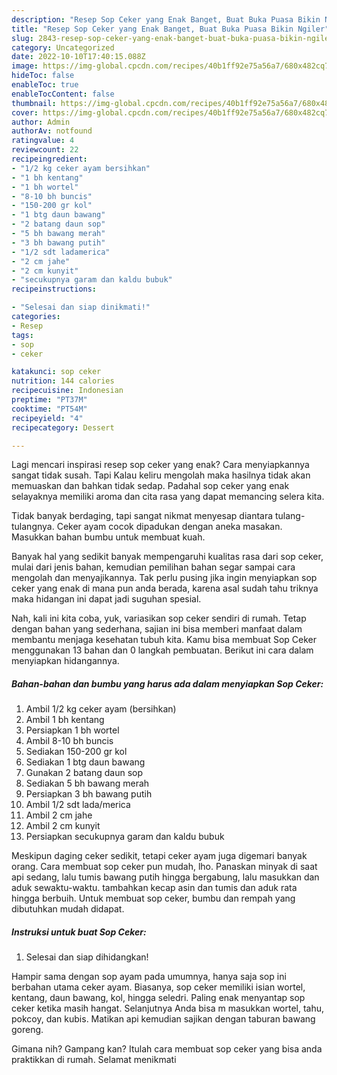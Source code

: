 ```yaml
---
description: "Resep Sop Ceker yang Enak Banget, Buat Buka Puasa Bikin Ngiler"
title: "Resep Sop Ceker yang Enak Banget, Buat Buka Puasa Bikin Ngiler"
slug: 2843-resep-sop-ceker-yang-enak-banget-buat-buka-puasa-bikin-ngiler
category: Uncategorized
date: 2022-10-10T17:40:15.088Z
image: https://img-global.cpcdn.com/recipes/40b1ff92e75a56a7/680x482cq70/sop-ceker-foto-resep-utama.jpg
hideToc: false
enableToc: true
enableTocContent: false
thumbnail: https://img-global.cpcdn.com/recipes/40b1ff92e75a56a7/680x482cq70/sop-ceker-foto-resep-utama.jpg
cover: https://img-global.cpcdn.com/recipes/40b1ff92e75a56a7/680x482cq70/sop-ceker-foto-resep-utama.jpg
author: Admin
authorAv: notfound
ratingvalue: 4
reviewcount: 22
recipeingredient:
- "1/2 kg ceker ayam bersihkan"
- "1 bh kentang"
- "1 bh wortel"
- "8-10 bh buncis"
- "150-200 gr kol"
- "1 btg daun bawang"
- "2 batang daun sop"
- "5 bh bawang merah"
- "3 bh bawang putih"
- "1/2 sdt ladamerica"
- "2 cm jahe"
- "2 cm kunyit"
- "secukupnya garam dan kaldu bubuk"
recipeinstructions:

- "Selesai dan siap dinikmati!"
categories:
- Resep
tags:
- sop
- ceker

katakunci: sop ceker 
nutrition: 144 calories
recipecuisine: Indonesian
preptime: "PT37M"
cooktime: "PT54M"
recipeyield: "4"
recipecategory: Dessert

---
```



Lagi mencari inspirasi resep sop ceker yang enak? Cara menyiapkannya sangat tidak susah. Tapi Kalau keliru mengolah maka hasilnya tidak akan memuaskan dan bahkan tidak sedap. Padahal sop ceker yang enak selayaknya memiliki aroma dan cita rasa yang dapat memancing selera kita.


Tidak banyak berdaging, tapi sangat nikmat menyesap diantara tulang-tulangnya. Ceker ayam cocok dipadukan dengan aneka masakan. Masukkan bahan bumbu untuk membuat kuah.

Banyak hal yang sedikit banyak mempengaruhi kualitas rasa dari sop ceker, mulai dari jenis bahan, kemudian pemilihan bahan segar sampai cara mengolah dan menyajikannya. Tak perlu pusing jika ingin menyiapkan sop ceker yang enak di mana pun anda berada, karena asal sudah tahu triknya maka hidangan ini dapat jadi suguhan spesial.


Nah, kali ini kita coba, yuk, variasikan sop ceker sendiri di rumah. Tetap dengan bahan yang sederhana, sajian ini bisa memberi manfaat dalam membantu menjaga kesehatan tubuh kita. Kamu bisa membuat Sop Ceker menggunakan 13 bahan dan 0 langkah pembuatan. Berikut ini cara dalam menyiapkan hidangannya.

<!--inarticleads1-->

##### Bahan-bahan dan bumbu yang harus ada dalam menyiapkan Sop Ceker:

1. Ambil 1/2 kg ceker ayam (bersihkan)
1. Ambil 1 bh kentang
1. Persiapkan 1 bh wortel
1. Ambil 8-10 bh buncis
1. Sediakan 150-200 gr kol
1. Sediakan 1 btg daun bawang
1. Gunakan 2 batang daun sop
1. Sediakan 5 bh bawang merah
1. Persiapkan 3 bh bawang putih
1. Ambil 1/2 sdt lada/merica
1. Ambil 2 cm jahe
1. Ambil 2 cm kunyit
1. Persiapkan secukupnya garam dan kaldu bubuk


Meskipun daging ceker sedikit, tetapi ceker ayam juga digemari banyak orang. Cara membuat sop ceker pun mudah, lho. Panaskan minyak di saat api sedang, lalu tumis bawang putih hingga bergabung, lalu masukkan dan aduk sewaktu-waktu. tambahkan kecap asin dan tumis dan aduk rata hingga berbuih. Untuk membuat sop ceker, bumbu dan rempah yang dibutuhkan mudah didapat. 

<!--inarticleads2-->

##### Instruksi untuk buat Sop Ceker:


1. Selesai dan siap dihidangkan!

Hampir sama dengan sop ayam pada umumnya, hanya saja sop ini berbahan utama ceker ayam. Biasanya, sop ceker memiliki isian wortel, kentang, daun bawang, kol, hingga seledri. Paling enak menyantap sop ceker ketika masih hangat. Selanjutnya Anda bisa m masukkan wortel, tahu, pokcoy, dan kubis. Matikan api kemudian sajikan dengan taburan bawang goreng. 

Gimana nih? Gampang kan? Itulah cara membuat sop ceker yang bisa anda praktikkan di rumah. Selamat menikmati
